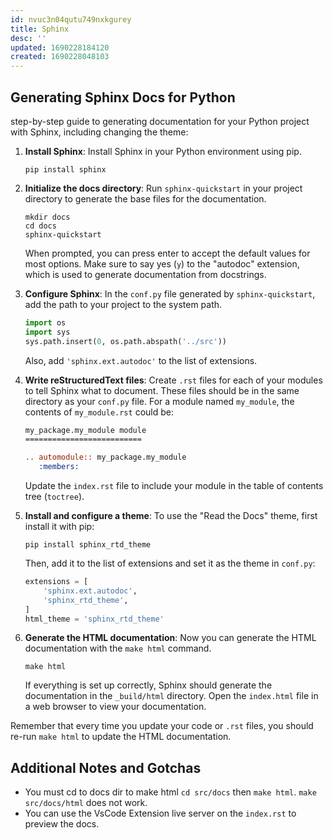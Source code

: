 ```yaml
---
id: nvuc3n04qutu749nxkgurey
title: Sphinx
desc: ''
updated: 1690228184120
created: 1690228048103
---
```

## Generating Sphinx Docs for Python

step-by-step guide to generating documentation for your Python project with Sphinx, including changing the theme:

1. **Install Sphinx**: Install Sphinx in your Python environment using pip.

    ```shell
    pip install sphinx
    ```

2. **Initialize the docs directory**: Run `sphinx-quickstart` in your project directory to generate the base files for the documentation.

    ```shell
    mkdir docs
    cd docs
    sphinx-quickstart
    ```

    When prompted, you can press enter to accept the default values for most options. Make sure to say yes (`y`) to the "autodoc" extension, which is used to generate documentation from docstrings.

3. **Configure Sphinx**: In the `conf.py` file generated by `sphinx-quickstart`, add the path to your project to the system path.

    ```python
    import os
    import sys
    sys.path.insert(0, os.path.abspath('../src'))
    ```

    Also, add `'sphinx.ext.autodoc'` to the list of extensions.

4. **Write reStructuredText files**: Create `.rst` files for each of your modules to tell Sphinx what to document. These files should be in the same directory as your `conf.py` file. For a module named `my_module`, the contents of `my_module.rst` could be:

    ```rst
    my_package.my_module module
    ==========================

    .. automodule:: my_package.my_module
       :members:
    ```

    Update the `index.rst` file to include your module in the table of contents tree (`toctree`).

5. **Install and configure a theme**: To use the "Read the Docs" theme, first install it with pip:

    ```shell
    pip install sphinx_rtd_theme
    ```

    Then, add it to the list of extensions and set it as the theme in `conf.py`:

    ```python
    extensions = [
        'sphinx.ext.autodoc',
        'sphinx_rtd_theme',
    ]
    html_theme = 'sphinx_rtd_theme'
    ```

6. **Generate the HTML documentation**: Now you can generate the HTML documentation with the `make html` command.

    ```shell
    make html
    ```

    If everything is set up correctly, Sphinx should generate the documentation in the `_build/html` directory. Open the `index.html` file in a web browser to view your documentation.

Remember that every time you update your code or `.rst` files, you should re-run `make html` to update the HTML documentation.

## Additional Notes and Gotchas

- You must cd to docs dir to make html `cd src/docs` then `make html`. `make src/docs/html` does not work.
- You can use the VsCode Extension live server on the `index.rst` to preview the docs.
